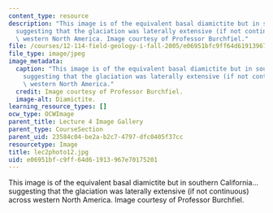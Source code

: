 ```yaml
---
content_type: resource
description: "This image is of the equivalent basal diamictite but in southern California\u2026\
  suggesting that the glaciation was laterally extensive (if not continuous) across\
  \ western North America. Image courtesy of Professor Burchfiel."
file: /courses/12-114-field-geology-i-fall-2005/e06951bfc9ff64d61913967e70175201_lec2photo12.jpg
file_type: image/jpeg
image_metadata:
  caption: "This image is of the equivalent basal diamictite but in southern California\u2026\
    suggesting that the glaciation was laterally extensive (if not continuous) across\
    \ western North America."
  credit: Image courtesy of Professor Burchfiel.
  image-alt: Diamictite.
learning_resource_types: []
ocw_type: OCWImage
parent_title: Lecture 4 Image Gallery
parent_type: CourseSection
parent_uid: 23584c04-be2a-b2c7-4797-dfc0405f37cc
resourcetype: Image
title: lec2photo12.jpg
uid: e06951bf-c9ff-64d6-1913-967e70175201
---
```

This image is of the equivalent basal diamictite but in southern California…suggesting that the glaciation was laterally extensive (if not continuous) across western North America. Image courtesy of Professor Burchfiel.

